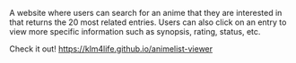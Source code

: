 A website where users can search for an anime that they are interested in that returns the 20 most related entries. Users can also click on an entry to view more specific information such as synopsis, rating, status, etc.

Check it out! 
https://klm4life.github.io/animelist-viewer
